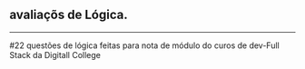 ## avaliaçõs de Lógica.
---
#22 questões de lógica feitas para nota de módulo do curos de dev-Full Stack da Digitall College
